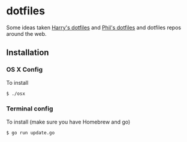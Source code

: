 dotfiles
========

Some ideas taken [Harry's dotfiles](https://github.com/hmarr/dotfiles) and [Phil's dotfiles](https://github.com/Harrison/dotfiles) and dotfiles repos around the web.

## Installation

### OS X Config

To install

```bash
$ ./osx
```

### Terminal config

To install (make sure you have Homebrew and go)
```bash
$ go run update.go
``` 


